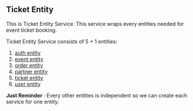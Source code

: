 ## Ticket Entity


This is Ticket Entity Service. This service wraps every entities needed for event ticket booking. 

Ticket Entity Service consists of 5 + 1 entities:
1. [auth entity](/auth)
2. [event entity](/event)
3. [order entity](/order)
4. [partner entity](/partner)
5. [ticket entity](/ticket)
6. [user entity](/user)

**Just Reminder** : Every other entities is independent so we can create each service for one entity.